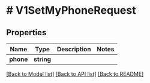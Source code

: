 # # V1SetMyPhoneRequest

## Properties

Name | Type | Description | Notes
------------ | ------------- | ------------- | -------------
**phone** | **string** |  |

[[Back to Model list]](../../README.md#models) [[Back to API list]](../../README.md#endpoints) [[Back to README]](../../README.md)
